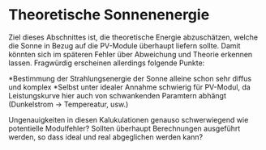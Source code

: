 # Theoretische Sonnenenergie
Ziel dieses Abschnittes ist, die theoretische Energie abzuschätzen, welche die Sonne in Bezug auf die PV-Module überhaupt liefern sollte. Damit könnten sich im späteren Fehler über Abweichung und Theorie erkennen lassen.
Fragwürdig erscheinen allerdings folgende Punkte:

*Bestimmung der Strahlungsenergie der Sonne alleine schon sehr diffus und komplex
*Selbst unter idealer Annahme schwierig für PV-Modul, da Leistungskurve hier auch von schwankenden Paramtern abhängt (Dunkelstrom -> Tempereatur, usw.)

Ungenauigkeiten in diesen Kalukulationen genauso schwerwiegend wie potentielle Modulfehler?
Sollten überhaupt Berechnungen ausgeführt werden, so dass ideal und real abgeglichen werden kann? 
